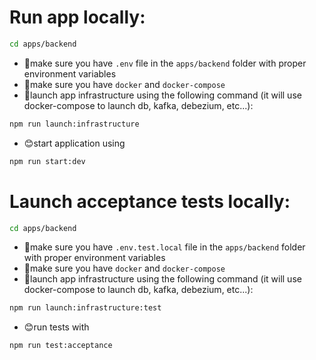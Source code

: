 # Run app locally:
```bash
cd apps/backend
``` 
- 🧐make sure you have `.env` file in the `apps/backend` folder with proper environment variables
- 🚢make sure you have `docker` and `docker-compose`
- 🛫launch app infrastructure using the following command (it will use docker-compose to launch db, kafka, debezium, etc...):
```bash
npm run launch:infrastructure
``` 
- 😊start application using 
```bash
npm run start:dev
``` 

# Launch acceptance tests locally:
```bash
cd apps/backend
``` 
- 🧐make sure you have `.env.test.local` file in the `apps/backend` folder with proper environment variables
- 🚢make sure you have `docker` and `docker-compose`
- 🛫launch app infrastructure using the following command (it will use docker-compose to launch db, kafka, debezium, etc...):
```bash
npm run launch:infrastructure:test
``` 
- 😊run tests with 
```bash
npm run test:acceptance
``` 

